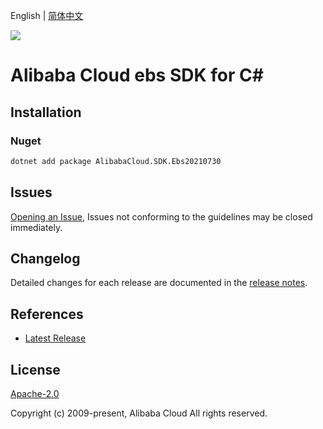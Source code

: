 English | [简体中文](README-CN.md)

![](https://aliyunsdk-pages.alicdn.com/icons/AlibabaCloud.svg)

# Alibaba Cloud ebs SDK for C#

## Installation

### Nuget

```bash
dotnet add package AlibabaCloud.SDK.Ebs20210730
```

## Issues

[Opening an Issue](https://github.com/aliyun/alibabacloud-csharp-sdk/issues/new), Issues not conforming to the guidelines may be closed immediately.

## Changelog

Detailed changes for each release are documented in the [release notes](./ChangeLog.md).

## References

* [Latest Release](https://github.com/aliyun/alibabacloud-csharp-sdk/)

## License

[Apache-2.0](http://www.apache.org/licenses/LICENSE-2.0)

Copyright (c) 2009-present, Alibaba Cloud All rights reserved.
